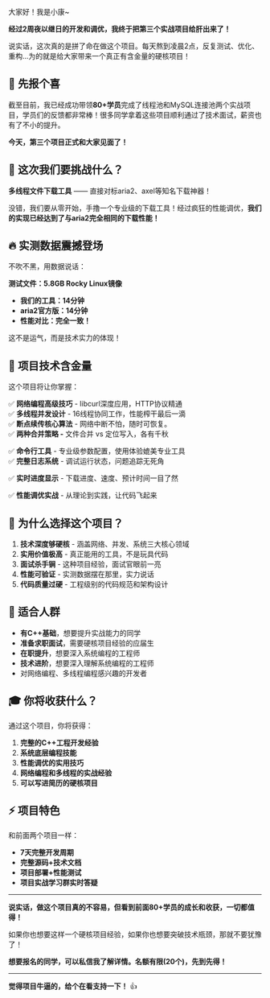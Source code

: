 大家好！我是小康~

**经过2周夜以继日的开发和调优，我终于把第三个实战项目给肝出来了！**

说实话，这次真的是拼了命在做这个项目。每天熬到凌晨2点，反复测试、优化、重构...为的就是给大家带来一个真正有含金量的硬核项目！

## 🎉 先报个喜

截至目前，我已经成功带领**80+学员**完成了线程池和MySQL连接池两个实战项目，学员们的反馈都非常棒！很多同学拿着这些项目顺利通过了技术面试，薪资也有了不小的提升。

**今天，第三个项目正式和大家见面了！**

## 🎯 这次我们要挑战什么？
**多线程文件下载工具** —— 直接对标aria2、axel等知名下载神器！

没错，我们要从零开始，手撸一个专业级的下载工具！经过疯狂的性能调优，**我们的实现已经达到了与aria2完全相同的下载性能！**

## 🔥 实测数据震撼登场
不吹不黑，用数据说话：

**测试文件：5.8GB Rocky Linux镜像**

+ **我们的工具：14分钟**
+ **aria2官方版：14分钟**
+ **性能对比：完全一致！**

这不是运气，而是技术实力的体现！

## 💎 项目技术含金量
这个项目将让你掌握：

✅ **网络编程高级技巧** - libcurl深度应用，HTTP协议精通  
✅ **多线程并发设计** - 16线程协同工作，性能榨干最后一滴  
✅ **断点续传核心算法** - 网络中断不怕，随时可恢复。  
✅ **两种合并策略 -** 文件合并 vs 定位写入，各有千秋

✅ **命令行工具** - 专业级参数配置，使用体验媲美专业工具  
✅ **完整日志系统** - 调试运行状态，问题追踪无死角

✅ **实时进度显示** - 下载进度、速度、预计时间一目了然

✅ **性能调优实战** - 从理论到实践，让代码飞起来

## 🚀 为什么选择这个项目？
1. **技术深度够硬核** - 涵盖网络、并发、系统三大核心领域
2. **实用价值极高** - 真正能用的工具，不是玩具代码
3. **面试杀手锏** - 这种项目经验，面试官眼前一亮
4. **性能可验证** - 实测数据摆在那里，实力说话
5. **代码质量过硬** - 工程级别的代码规范和架构设计

## 💪 适合人群
+ **有C++基础**，想要提升实战能力的同学
+ **准备求职面试**，需要硬核项目经验的应届生
+ **在职提升**，想要深入系统编程的工程师
+ **技术进阶**，想要深入理解系统编程的工程师
+ 对网络编程、多线程编程感兴趣的开发者

## 🎓 你将收获什么？
通过这个项目，你将获得：

1. **完整的C++工程开发经验**
2. **系统底层编程技能**
3. **性能调优的实用技巧**
4. **网络编程和多线程的实战经验**
5. **可以写进简历的硬核项目**

## ⚡ 项目特色
和前面两个项目一样：

+ **7天完整开发周期**
+ **完整源码+技术文档**
+ **项目部署+性能测试**
+ **项目实战学习群实时答疑**

---

**说实话，做这个项目真的不容易，但看到前面80+学员的成长和收获，一切都值得！**

如果你也想要这样一个硬核项目经验，如果你也想要突破技术瓶颈，那就不要犹豫了！

**想要报名的同学，可以私信我了解详情。名额有限(20个)，先到先得！**



---

**觉得项目牛逼的，给个在看支持一下！** 👍

